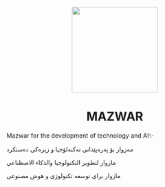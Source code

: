 <p align="center" ><img height="200" width="200" src="https://avatars.githubusercontent.com/u/125831788?s=200&v=4"/></p>
<h1 align="center">MAZWAR</h1>
<p>Mazwar for the development of technology and AI✨</p>
<p  dir="ltr">مەزوار بۆ پەرەپێدانی تەکنەلۆجیا و زیرەکی دەستکرد</p>
<p  dir="ltr">مازوار لتطوير التكنولوجيا والذكاء الاصطناعي</p>
<p  dir="ltr">مازوار برای توسعه تکنولوژی و هوش مصنوعی</p>
